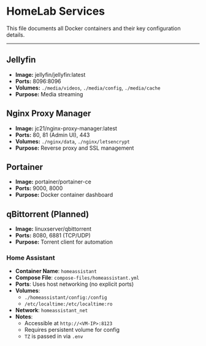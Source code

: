 # HomeLab Services

This file documents all Docker containers and their key configuration details.

---

## Jellyfin
- **Image:** jellyfin/jellyfin:latest
- **Ports:** 8096:8096
- **Volumes:** `./media/videos`, `./media/config`, `./media/cache`
- **Purpose:** Media streaming

## Nginx Proxy Manager
- **Image:** jc21/nginx-proxy-manager:latest
- **Ports:** 80, 81 (Admin UI), 443
- **Volumes:** `./nginx/data`, `./nginx/letsencrypt`
- **Purpose:** Reverse proxy and SSL management

## Portainer
- **Image:** portainer/portainer-ce
- **Ports:** 9000, 8000
- **Purpose:** Docker container dashboard

## qBittorrent (Planned)
- **Image:** linuxserver/qbittorrent
- **Ports:** 8080, 6881 (TCP/UDP)
- **Purpose:** Torrent client for automation

### Home Assistant

- **Container Name**: `homeassistant`
- **Compose File**: `compose-files/homeassistant.yml`
- **Ports**: Uses host networking (no explicit ports)
- **Volumes**:
  - `./homeassistant/config:/config`
  - `/etc/localtime:/etc/localtime:ro`
- **Network**: `homeassistant_net`
- **Notes**:
  - Accessible at `http://<VM-IP>:8123`
  - Requires persistent volume for config
  - `TZ` is passed in via `.env`
